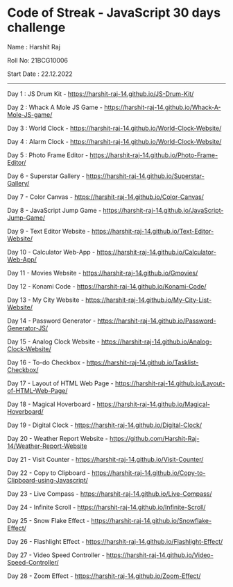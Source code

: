 <h1>Code of Streak - JavaScript 30 days challenge</h1>

Name : Harshit Raj

Roll No: 21BCG10006

Start Date : 22.12.2022


<hr>


Day 1 : JS Drum Kit - https://harshit-raj-14.github.io/JS-Drum-Kit/

Day 2 : Whack A Mole JS Game - https://harshit-raj-14.github.io/Whack-A-Mole-JS-game/

Day 3 : World Clock - https://harshit-raj-14.github.io/World-Clock-Website/

Day 4 : Alarm Clock - https://harshit-raj-14.github.io/World-Clock-Website/

Day 5 : Photo Frame Editor - https://harshit-raj-14.github.io/Photo-Frame-Editor/

Day 6 - Superstar Gallery - https://harshit-raj-14.github.io/Superstar-Gallery/

Day 7 - Color Canvas - https://harshit-raj-14.github.io/Color-Canvas/

Day 8 - JavaScript Jump Game - https://harshit-raj-14.github.io/JavaScript-Jump-Game/

Day 9 - Text Editor Website - https://harshit-raj-14.github.io/Text-Editor-Website/

Day 10 - Calculator Web-App - https://harshit-raj-14.github.io/Calculator-Web-App/

Day 11 - Movies Website - https://harshit-raj-14.github.io/Gmovies/

Day 12 - Konami Code - https://harshit-raj-14.github.io/Konami-Code/

Day 13 - My City Website - https://harshit-raj-14.github.io/My-City-List-Website/

Day 14 - Password Generator - https://harshit-raj-14.github.io/Password-Generator-JS/

Day 15 - Analog Clock Website - https://harshit-raj-14.github.io/Analog-Clock-Website/

Day 16 - To-do Checkbox - https://harshit-raj-14.github.io/Tasklist-Checkbox/

Day 17 - Layout of HTML Web Page - https://harshit-raj-14.github.io/Layout-of-HTML-Web-Page/

Day 18 - Magical Hoverboard - https://harshit-raj-14.github.io/Magical-Hoverboard/

Day 19 - Digital Clock  - https://harshit-raj-14.github.io/Digital-Clock/

Day 20 - Weather Report Website - https://github.com/Harshit-Raj-14/Weather-Report-Website

Day 21 - Visit Counter - https://harshit-raj-14.github.io/Visit-Counter/

Day 22 - Copy to Clipboard - https://harshit-raj-14.github.io/Copy-to-Clipboard-using-Javascript/

Day 23 - Live Compass - https://harshit-raj-14.github.io/Live-Compass/

Day 24 - Infinite Scroll - https://harshit-raj-14.github.io/Infinite-Scroll/

Day 25 - Snow Flake Effect - https://harshit-raj-14.github.io/Snowflake-Effect/

Day 26 - Flashlight Effect - https://harshit-raj-14.github.io/Flashlight-Effect/

Day 27 - Video Speed Controller - https://harshit-raj-14.github.io/Video-Speed-Controller/

Day 28 - Zoom Effect - https://harshit-raj-14.github.io/Zoom-Effect/
